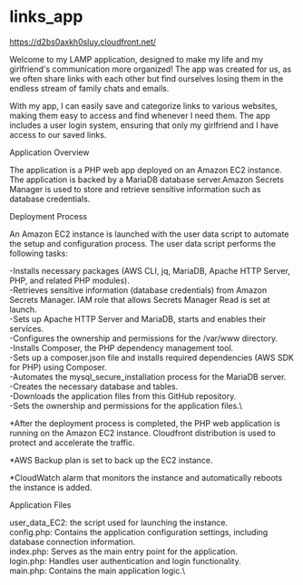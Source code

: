 # links_app

https://d2bs0axkh0sluy.cloudfront.net/

Welcome to my LAMP application, designed to make my life and my girlfriend's communication more organized! The app was created for us, as we often share links with each other but find ourselves losing them in the endless stream of family chats and emails.

With my app, I can easily save and categorize links to various websites, making them easy to access and find whenever I need them. The app includes a user login system, ensuring that only my girlfriend and I have access to our saved links.

Application Overview

The application is a PHP web app deployed on an Amazon EC2 instance. The application is backed by a MariaDB database server.Amazon Secrets Manager is used to store and retrieve sensitive information such as database credentials.

Deployment Process

An Amazon EC2 instance is launched with the user data script to automate the setup and configuration process.
The user data script performs the following tasks:

  -Installs necessary packages (AWS CLI, jq, MariaDB, Apache HTTP Server, PHP, and related PHP modules).\
	-Retrieves sensitive information (database credentials) from Amazon Secrets Manager. IAM role that allows Secrets Manager Read is set at launch.\
	-Sets up Apache HTTP Server and MariaDB, starts and enables their services.\
	-Configures the ownership and permissions for the /var/www directory.\
	-Installs Composer, the PHP dependency management tool.\
	-Sets up a composer.json file and installs required dependencies (AWS SDK for PHP) using Composer.\
	-Automates the mysql_secure_installation process for the MariaDB server.\
	-Creates the necessary database and tables.\
	-Downloads the application files from this GitHub repository.\
	-Sets the ownership and permissions for the application files.\
	

*After the deployment process is completed, the PHP web application is running on the Amazon EC2 instance.
Cloudfront distribution is used to protect and accelerate the traffic.

*AWS Backup plan is set to back up the EC2 instance.

*CloudWatch alarm that monitors the instance and automatically reboots the instance is added.

Application Files

user_data_EC2: the script used for launching the instance.\
config.php: Contains the application configuration settings, including database connection information.\
index.php: Serves as the main entry point for the application.\
login.php: Handles user authentication and login functionality.\
main.php: Contains the main application logic.\
